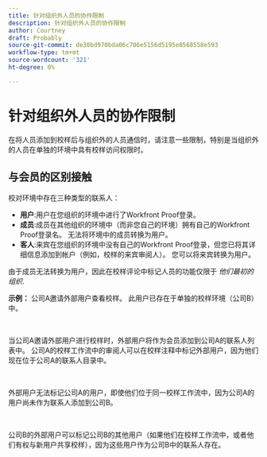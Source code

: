 ```yaml
---
title: 针对组织外人员的协作限制
description: 针对组织外人员的协作限制
author: Courtney
draft: Probably
source-git-commit: de30bd970bda06c706e5156d5195e8568558e593
workflow-type: tm+mt
source-wordcount: '321'
ht-degree: 0%

---
```


# 针对组织外人员的协作限制

在将人员添加到校样后与组织外的人员通信时，请注意一些限制，特别是当组织外的人员在单独的环境中具有校样访问权限时。

## 与会员的区别接触

校对环境中存在三种类型的联系人：

* **用户**:用户在您组织的环境中进行了Workfront Proof登录。
* **成员**:成员在其他组织的环境中（而非您自己的环境）拥有自己的Workfront Proof登录名。 无法将环境中的成员转换为用户。
* **客人**:来宾在您组织的环境中没有自己的Workfront Proof登录，但您已将其详细信息添加到帐户（例如，校样的来宾审阅人）。 您可以将来宾转换为用户。

由于成员无法转换为用户，因此在校样评论中标记人员的功能仅限于 *他们最初的组织*.

**示例：** 公司A邀请外部用户查看校样。 此用户已存在于单独的校样环境（公司B）中。

 

当公司A邀请外部用户进行校样时，外部用户将作为会员添加到公司A的联系人列表中。 公司A的校样工作流中的审阅人可以在校样注释中标记外部用户，因为他们现在位于公司A的联系人目录中。

 

外部用户无法标记公司A的用户，即使他们位于同一校样工作流中，因为公司A的用户尚未作为联系人添加到公司B。

 

公司B的外部用户可以标记公司B的其他用户（如果他们在校样工作流中，或者他们有权与新用户共享校样），因为这些用户作为公司B中的联系人存在。
